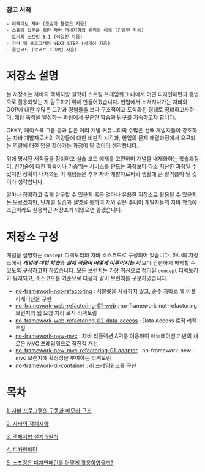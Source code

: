 
### 참고 서적
```
- 이펙티브 자바 (조슈아 블로크 지음)
- 스프링 입문을 위한 자바 객체지향의 원리와 이해 (김종민 지음)
- 토비의 스프링 3.1 (이일민 지음)
- 자바 웹 프로그래밍 NEXT STEP (박재성 지음)
- 클린코드 (로버트 C.마틴 지음)
```

# 저장소 설명  
본 저장소는 자바의 객체지향 철학이 스프링 프레임워크 내에서 어떤 디자인패턴과 용법으로 활용되었는 지 탐구하기 위해 만들어졌습니다.
현업에서 스쳐지나가는 자바와 OOP에 대한 수많은 고민과 경험들을 보다 구조적이고 도식화된 형태로 정리하고자하며, 해당 목적을 달성하는 과정에서 꾸준한 학습과 탐구를 지속하고자 합니다.

OKKY, 페이스북 그룹 등과 같은 여러 개발 커뮤니티의 수많은 선배 개발자들이 강조하는 자바 개발자로써의 역량들에 대한 비판적 시각과,
현업의 문제 해결과정에서 요구되는 역량에 대한 답을 찾아가는 과정이 될 것이라 생각합니다.

위에 명시된 서적들을 정리하고 실습 코드 예제를 고민하며 개념을 내재화하는 학습과정이, 신기술에 대한 학습이나 가슴뛰는 서비스를 만드는 과정보다 
다소 지난한 과정일 수 있지만 정확히 내재화된 이 개념들은 추후 자바 개발자로써의 생활에 큰 밑거름이 될 것이라 생각합니다. 

얼마나 정확하고 깊게 탐구할 수 있을지 혹은 얼마나 유용한 저장소로 활용될 수 있을지는 모르겠지만, 단계별 실습과 설명을 통하여 저와 같은 주니어 개발자들의 자바 학습에 조금이라도 실용적인 저장소가 되었으면 좋겠습니다.

# 저장소 구성
개념을 설명하는 `concept` 디렉토리와 자바 소스코드로 구성되어 있습니다. 하나의 저장소에서 <i>**개념에 대한 학습**</i>과 <i>**실제 적용이 어떻게 이루어지는 지**</i> 보다 간편하게 파악할 수 있도록 
구성하고자 하였습니다.
모든 브런치는 가장 최신으로 정리된 `concept` 디렉토리가 유지되고, 소스코드를 기준으로 다음과 같이 브런치를 구분하였습니다.
- [no-framework-not-refactoring](https://github.com/e-build/java-oop-to-spring/blob/main/concept/branch_describe/no-framework-not-refactoring.md) : 서블릿을 사용하지 않고, 순수 자바로 웹 어플리케이션을 구현
- [no-framework-web-refactoring-01-web](https://github.com/e-build/java-oop-to-spring/blob/main/concept/branch_describe/no-framework-web-refactoring-01-web.md) : no-framework-not-refactoring 브런치의 웹 요청 처리 로직 리팩토링
- [no-framework-web-refactoring-02-data-access](https://github.com/e-build/java-oop-to-spring/blob/main/concept/branch_describe/no-framework-refactoring-02-data-access.md) : Data Access 로직 리팩토링 
- [no-framework-new-mvc](https://github.com/e-build/java-oop-to-spring/blob/main/concept/branch_describe/no-framework-new-mvc.md) : 자바 리플렉션 API를 이용하여 애노테이션 기반의 새로운 MVC 프레임워크로 점진적 개선
- [no-framework-new-mvc-refactoring-01-adapter](https://github.com/e-build/java-oop-to-spring/blob/main/concept/branch_describe/no-framework-new-mvc-refactoring-01-adapter.md) : no-framework-new-mvc 브랜치에 확장성을 부여하는 리팩토링
- [no-framework-di-container](https://github.com/e-build/java-oop-to-spring/blob/main/concept/branch_describe/no-framework-di-container.md) : di 프레임워크를 구현

# 목차
[1. 자바 프로그램의 구동과 메모리 구조](https://github.com/e-build/java-oop-to-spring/blob/main/concept/java-program-running-and-memory-change.md)

[2. 자바의 객체지향](https://github.com/e-build/java-oop-to-spring/blob/main/concept/oop-on-java.md)

[3. 객체지향 설계 5원칙](https://github.com/e-build/java-oop-to-spring/blob/main/concept/oop-5-principle.md)

[4. 디자인패턴](https://github.com/e-build/java-oop-to-spring/blob/main/concept/design-pattern.md)

[5. 스프링은 디자인패턴을 어떻게 활용하였을까?](https://github.com/e-build/java-oop-to-spring/blob/main/concept/how-did-spring-utilize-design-patterns.md)





